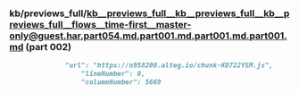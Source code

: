 ### kb/previews_full/kb__previews_full__kb__previews_full__kb__previews_full__flows__time-first__master-only@guest.har.part054.md.part001.md.part001.md.part001.md (part 002)

```md
              "url": "https://n958200.alteg.io/chunk-KO722YSM.js",
                  "lineNumber": 0,
                  "columnNumber": 5669
          
```

```
